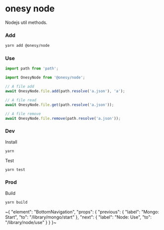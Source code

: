 
# onesy node

Nodejs util methods.

### Add

```sh
yarn add @onesy/node
```

### Use

```ts
import path from 'path';

import OnesyNode from '@onesy/node';

// A file add
await OnesyNode.file.add(path.resolve('a.json'), 'a');

// A file read
await OnesyNode.file.get(path.resolve('a.json'));

// A file remove
await OnesyNode.file.remove(path.resolve('a.json'));
```

### Dev

Install

```sh
yarn
```

Test

```sh
yarn test
```

### Prod

Build

```sh
yarn build
```

~{
  "element": "BottomNavigation",
  "props": {
    "previous": {
      "label": "Mongo: Start",
      "to": "/library/mongo/start"
    },
    "next": {
      "label": "Node: Use",
      "to": "/library/node/use"
    }
  }
}~
